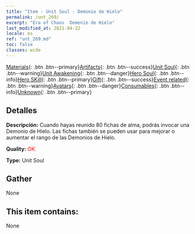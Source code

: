 ```yaml
---
title: "Item - Unit Soul - Demonio de Hielo"
permalink: /unt_269/
excerpt: "Era of Chaos  Demonio de Hielo"
last_modified_at: 2021-04-22
locale: es
ref: "unt_269.md"
toc: false
classes: wide
---
```

 [Materials](/ItemsES/){: .btn .btn--primary}[Artifacts](/ItemsES/Artifacts/){: .btn .btn--success}[Unit Soul](/ItemsES/UnitSoul/){: .btn .btn--warning}[Unit Awakening](/ItemsES/UnitAwakening/){: .btn .btn--danger}[Hero Soul](/ItemsES/HeroSoul/){: .btn .btn--info}[Hero SKill](/ItemsES/HeroSkill/){: .btn .btn--primary}[Gift](/ItemsES/Gift/){: .btn .btn--success}[Event related](/ItemsES/Events/){: .btn .btn--warning}[Avatars](/ItemsES/Avatars/){: .btn .btn--danger}[Consumables](/ItemsES/Consumables/){: .btn .btn--info}[Unknown](/ItemsES/Unknown/){: .btn .btn--primary}

## Detalles
 **Descripción:** Cuando hayas reunido 80 fichas de alma, podrás invocar una Demonio de Hielo. Las fichas también se pueden usar para mejorar o aumentar el rango de las Demonios de Hielo.

 **Quality:** <span style="color: #FF0000">OK</span>

 **Type:** Unit Soul

## Gather

  None

## This item contains:

  None

